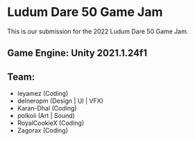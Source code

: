# Ludum Dare 50 Game Jam
This is our submission for the 2022 Ludum Dare 50 Game Jam.

## Game Engine: Unity 2021.1.24f1

## Team:
- leyamez (Coding)
- delneropm (Design | UI | VFX)
- Karan-Dhal (Coding)
- polkoii (Art | Sound)
- RoyalCookieX (Coding)
- Zagorax (Coding)